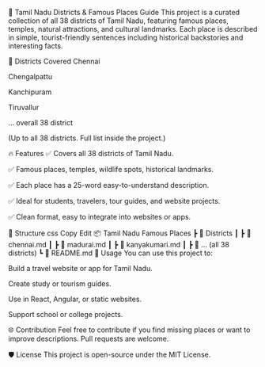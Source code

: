 🌟 Tamil Nadu Districts & Famous Places Guide
This project is a curated collection of all 38 districts of Tamil Nadu, featuring famous places, temples, natural attractions, and cultural landmarks.
Each place is described in simple, tourist-friendly sentences including historical backstories and interesting facts.

📜 Districts Covered
Chennai

Chengalpattu

Kanchipuram

Tiruvallur

... overall 38 district

(Up to all 38 districts. Full list inside the project.)

🔥 Features
✅ Covers all 38 districts of Tamil Nadu.

✅ Famous places, temples, wildlife spots, historical landmarks.

✅ Each place has a 25-word easy-to-understand description.

✅ Ideal for students, travelers, tour guides, and website projects.

✅ Clean format, easy to integrate into websites or apps.

📁 Structure
css
Copy
Edit
📦 Tamil Nadu Famous Places
 ┣ 📂 Districts
 ┃ ┣ 📄 chennai.md
 ┃ ┣ 📄 madurai.md
 ┃ ┣ 📄 kanyakumari.md
 ┃ ┣ 📄 ... (all 38 districts)
 ┗ 📄 README.md
🚀 Usage
You can use this project to:

Build a travel website or app for Tamil Nadu.

Create study or tourism guides.

Use in React, Angular, or static websites.

Support school or college projects.

🌐 Contribution
Feel free to contribute if you find missing places or want to improve descriptions.
Pull requests are welcome.

🛡 License
This project is open-source under the MIT License.

